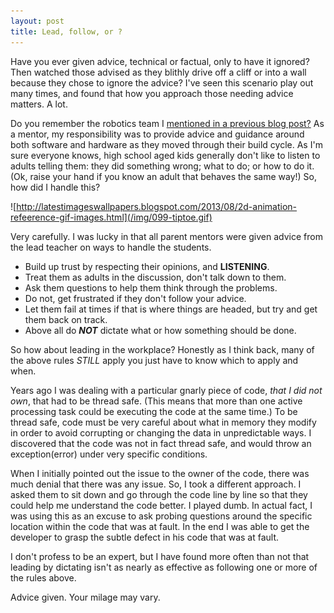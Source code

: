 ```yaml
---
layout: post
title: Lead, follow, or ? 
---
```


Have you ever given advice, technical or factual, only to have it ignored? Then watched those
advised as they blithly drive off a cliff or into a wall because they chose to ignore the 
advice? I've seen this scenario play out many times, and found that how you approach those
needing advice matters. A lot.

Do you remember the robotics team I [mentioned in a previous blog post?](./2018-02-02-shortcut-to-nowhere) 
As a mentor, my responsibility was to provide advice and guidance around both software and hardware
as they moved through their build cycle. As I'm sure everyone knows, high school aged kids generally don't 
like to listen to adults telling them: they did something wrong; what to do; or how to do it. 
(Ok, raise your hand if you know an adult that behaves the same way!) So, how did I handle this?

![http://latestimageswallpapers.blogspot.com/2013/08/2d-animation-refeerence-gif-images.html](/img/099-tiptoe.gif)

Very carefully. I was lucky in that all parent mentors were given advice from the lead teacher on ways 
to handle the students. 

* Build up trust by respecting their opinions, and **LISTENING**.
* Treat them as adults in the discussion, don't talk down to them.
* Ask them questions to help them think through the problems.
* Do not, get frustrated if they don't follow your advice. 
* Let them fail at times if that is where things are headed, but try and get them back on track.
* Above all do ***NOT*** dictate what or how something should be done.

So how about leading in the workplace? Honestly as I think back, many of the above rules *STILL* apply
you just have to know which to apply and when. 

Years ago I was dealing with a particular gnarly piece of
code, *that I did not own*, that had to be thread safe. (This means that more than one active processing 
task could be executing the code at the same time.) To be thread safe, code must be very careful about
 what in memory they modify in order to avoid corrupting or changing the data in unpredictable ways. I
discovered that the code was not in fact thread safe, and would throw an exception(error) under very
specific conditions.

When I initially pointed out the issue to the owner of the code, there was much denial that there was
any issue. So, I took a different approach. I asked them to sit down and go through the code line by
line so that they could help me understand the code better. I played dumb. In actual fact, I was using this as an
excuse to ask probing questions around the specific location within the code that was at fault. In the
end I was able to get the developer to grasp the subtle defect in his code that was at fault.

I don't profess to be an expert, but I have found more often than not that leading by dictating isn't as
nearly as effective as following one or more of the rules above.

Advice given. Your milage may vary.
